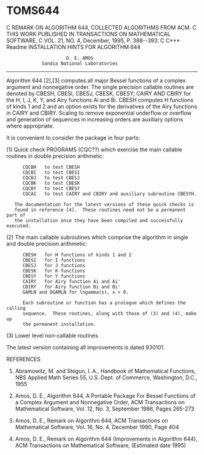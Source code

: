 # TOMS644
C      REMARK ON ALGORITHM 644, COLLECTED ALGORITHMS FROM ACM.
C      THIS WORK PUBLISHED IN TRANSACTIONS ON MATHEMATICAL SOFTWARE,
C      VOL. 21, NO. 4, December, 1995, P.  388--393.
C
C*** Readme
             INSTALLATION HINTS FOR ALGORITHM 644

                          D. E. AMOS
                 Sandia National Laboratories
-----------------------------------------------------------------

Algorithm 644 [2],[3] computes all major Bessel functions of a complex
argument and nonnegative order.  The single precision callable routines are
denoted by CBESH, CBESI, CBESJ, CBESK, CBESY, CAIRY AND CBIRY for the H, I,
J, K, Y, and Airy functions Ai and Bi.
CBESH computes H functions of kinds 1 and 2 and an option exists for the
derivatives of the Airy functions in CAIRY and CBIRY.
Scaling to remove exponential underflow or overflow and generation of sequences
in increasing orders are auxiliary options where appropriate.

It is convenient to consider the package in four parts:

   (1) Quick check PROGRAMS (CQC??) which exercise the main callable routines
       in double precision arithmetic:

          CQCBH   to test CBESH
          CQCBI   to test CBESI
          CQCBJ   to test CBESJ
          CQCBK   to test CBESK
          CQCBY   to test CBESY
          CQCAI   to test CAIRY and CBIRY and auxiliary subroutine CBESYH.

       The documentation for the latest versions of these quick checks is
       found in reference [4].  These routines need not be a permanent part of
       the installation once they have been compiled and successfully executed.

   (2) The main callable subroutines which comprise the algorithm
       in single and double precision arithmetic:

          CBESH   for H functions of kinds 1 and 2
          CBESI   for I functions
          CBESJ   for J functions
          CBESK   for K functions
          CBESY   for Y functions
          CAIRY   for Airy function Ai and Ai'
          CBIRY   for Airy function Bi and Bi'
          GAMLN and DGAMLN for lngamma(x), x > 0.

          Each subroutine or function has a prologue which defines the calling
          sequence.  These routines, along with those of (3) and (4), make up
          the permanent installation.


   (3) Lower level non-callable routines

The latest version containing all improvements is dated 930101.

REFERENCES

1. Abramowitz, M. and Stegun, I. A., Handbook of Mathematical Functions,
   NBS Applied Math Series 55, U.S. Dept. of Commerce, Washington, D.C., 1955

2. Amos, D. E., Algorithm 644, A Portable Package For Bessel Functions of a
   Complex Argument and Nonnegative Order, ACM Transactions on Mathematical
   Software, Vol. 12, No. 3, September 1986, Pages 265-273

3. Amos, D. E., Remark on Algorithm 644, ACM Transactions on Mathematical
   Software, Vol. 16, No. 4, December 1990, Page 404

4. Amos, D. E., Remark on Algorithm 644 (Improvements in Algorithm 644),
   ACM Transactions on Mathematical Software, (Estimated date 1995)
